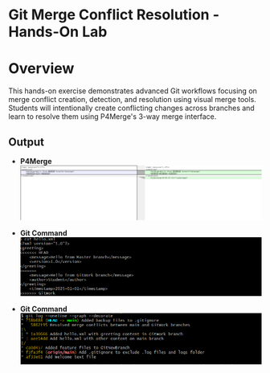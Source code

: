 # Git Merge Conflict Resolution - Hands-On Lab

# Overview

This hands-on exercise demonstrates advanced Git workflows focusing on merge conflict creation, detection, and resolution using visual merge tools. Students will intentionally create conflicting changes across branches and learn to resolve them using P4Merge's 3-way merge interface.

## Output

 - **P4Merge**
![Initial Merge Conflict Detected](/Week_8/assignment_4/outputs/p4merge.png)

 - **Git Command**
![P4Merge 3-Way Merge Interface](/Week_8/assignment_4/outputs/gitCom1.png)

 - **Git Command**
![Resolved Merge and Successful Commit](/Week_8/assignment_4/outputs/gitCom2.png)